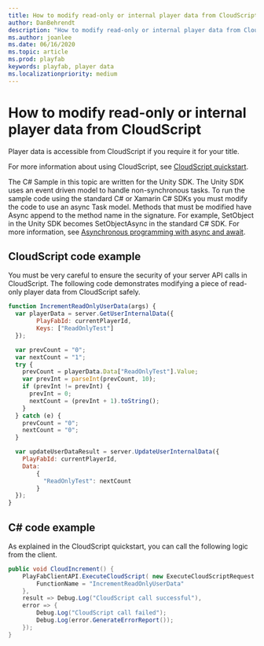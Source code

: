 ```yaml
---
title: How to modify read-only or internal player data from CloudScript 
author: DanBehrendt
description: "How to modify read-only or internal player data from Cloudscript"
ms.author: joanlee 
ms.date: 06/16/2020
ms.topic: article
ms.prod: playfab
keywords: playfab, player data
ms.localizationpriority: medium
---
```


# How to modify read-only or internal player data from CloudScript

Player data is accessible from CloudScript if you require it for your title.

For more information about using CloudScript, see [CloudScript quickstart](../../automation/cloudscript/quickstart.md).

The C# Sample in this topic are written for the Unity SDK. The Unity SDK uses an event driven model to handle non-synchronous tasks. To run the sample code using the standard C# or Xamarin C# SDKs you must modify the code to use an async Task model. Methods that must be modified have Async append to the method name in the signature. For example, SetObject in the Unity SDK becomes SetObjectAsync in the standard C# SDK. For more information, see [Asynchronous programming with async and await](https://docs.microsoft.com/dotnet/csharp/programming-guide/concepts/async/).

## CloudScript code example

You must be very careful to ensure the security of your server API calls in CloudScript. The following code demonstrates modifying a piece of read-only player data from CloudScript safely.

```javascript
function IncrementReadOnlyUserData(args) {
  var playerData = server.GetUserInternalData({
        PlayFabId: currentPlayerId,
        Keys: ["ReadOnlyTest"]
  });

  var prevCount = "0";
  var nextCount = "1";
  try {
    prevCount = playerData.Data["ReadOnlyTest"].Value;
    var prevInt = parseInt(prevCount, 10);
    if (prevInt != prevInt) {
      prevInt = 0;
      nextCount = (prevInt + 1).toString();
    }
  } catch (e) {
    prevCount = "0";
    nextCount = "0";
  }

  var updateUserDataResult = server.UpdateUserInternalData({
    PlayFabId: currentPlayerId,
    Data:
        {
          "ReadOnlyTest": nextCount
        }
  });
}
```

## C# code example

As explained in the CloudScript quickstart, you can call the following logic from the client.

```csharp
public void CloudIncrement() {
    PlayFabClientAPI.ExecuteCloudScript( new ExecuteCloudScriptRequest {
        FunctionName = "IncrementReadOnlyUserData"
    },
    result => Debug.Log("CloudScript call successful"),
    error => {
        Debug.Log("CloudScript call failed");
        Debug.Log(error.GenerateErrorReport());
    });
}
```
